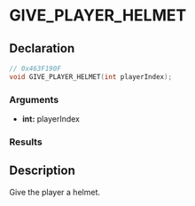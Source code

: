 # GIVE_PLAYER_HELMET

## Declaration
```cpp
// 0x463F190F
void GIVE_PLAYER_HELMET(int playerIndex);
```

### Arguments
- **int:** playerIndex

### Results

## Description
Give the player a helmet.